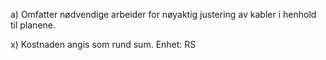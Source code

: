 a) Omfatter nødvendige arbeider for nøyaktig justering av kabler i henhold til planene.

x) Kostnaden angis som rund sum. Enhet: RS

